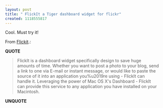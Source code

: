 ```yaml
---
layout: post
title: " FlickIt a Tiger dashboard widget for flickr"
created: 1118555817
---
```

<p>Cool. Must try it!</p>
<p>From <a href="http://chancecube.com/products/flickit/">Flickit</a>.:</p>
<p><b>QUOTE</b></p><blockquote><p>FlickIt is a dashboard widget specifically design to save huge amounts of time. Whether you want to post a photo to your blog, send a link to one via E-mail or instant message, or would like to paste the source of it into an application you%u2019re using - FlickIt can handle it. Leveraging the power of Mac OS X's Dashboard - FlickIt can provide this service to any application you have installed on your Macintosh.</p></blockquote><p><b>UNQUOTE</b></p>



